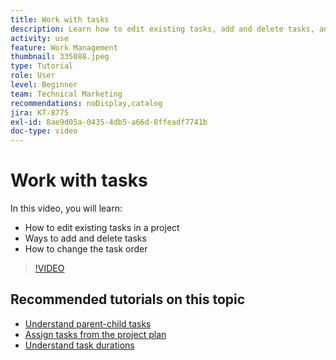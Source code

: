 ```yaml
---
title: Work with tasks
description: Learn how to edit existing tasks, add and delete tasks, and change the task order on a project in Workfront.
activity: use
feature: Work Management
thumbnail: 335088.jpeg
type: Tutorial
role: User
level: Beginner
team: Technical Marketing
recommendations: noDisplay,catalog
jira: KT-8775
exl-id: 8ae9d05a-0435-4db5-a66d-8ffeadf7741b
doc-type: video
---
```

# Work with tasks

In this video, you will learn:

* How to edit existing tasks in a project
* Ways to add and delete tasks
* How to change the task order

>[!VIDEO](https://video.tv.adobe.com/v/335088/?quality=12&learn=on&enablevpops)

## Recommended tutorials on this topic

* [Understand parent-child tasks](/help/manage-work/tasks/understand-parent-child-tasks.md)
* [Assign tasks from the project plan](/help/manage-work/tasks/assign-tasks-from-the-project-plan.md)
* [Understand task durations](/help/manage-work/tasks/understand-task-durations.md)

